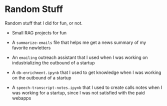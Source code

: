 # Random Stuff

Random stuff that I did for fun, or not.

- Small RAG projects for fun

- A `summarize-emails` file that helps me get a news summary of my favorite newletters

- An `emailing` outreach assistant that I used when I was working on industrializing the outbound of a startup

- A `db-enrichment.ipynb` that I used to get knowledge when I was working on the outbound of a startup

- A `speech-transcript-notes.ipynb` that I used to create calls notes when I was working for a startup, since I was not satisfied with the paid webapps
